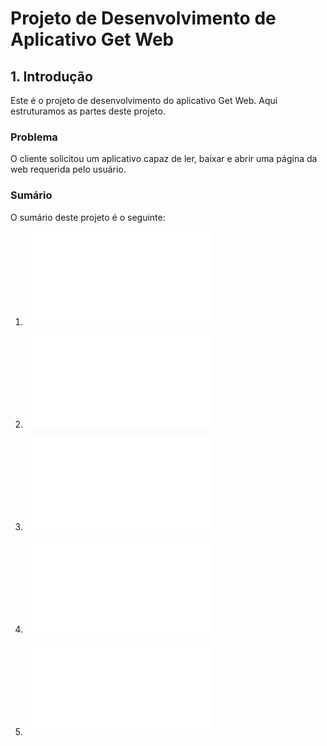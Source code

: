 # Projeto de Desenvolvimento de Aplicativo Get Web

## 1. Introdução

Este é o projeto de desenvolvimento do aplicativo Get Web. Aqui estruturamos as partes deste projeto.

### Problema

O cliente solicitou um aplicativo capaz de ler, baixar e abrir uma página da web requerida pelo usuário.

### Sumário

O sumário deste projeto é o seguinte:

1. ![Documento de requisitos](docRequisitos.md)

2. ![Documento de projeto](docProjeto.md)

3. ![Plano de codificação e testes](planCodTest.md)

4. ![Plano de implantação](planoImplantacao.md)

5. ![Plano de manutenção](planoManutencao.md)
